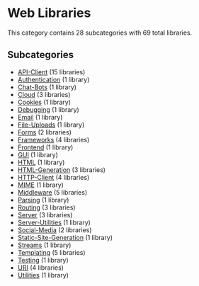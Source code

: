 # Web Libraries

This category contains 28 subcategories with 69 total libraries.

## Subcategories

- [API-Client](API-Client.md) (15 libraries)
- [Authentication](Authentication.md) (1 library)
- [Chat-Bots](Chat-Bots.md) (1 library)
- [Cloud](Cloud.md) (3 libraries)
- [Cookies](Cookies.md) (1 library)
- [Debugging](Debugging.md) (1 library)
- [Email](Email.md) (1 library)
- [File-Uploads](File-Uploads.md) (1 library)
- [Forms](Forms.md) (2 libraries)
- [Frameworks](Frameworks.md) (4 libraries)
- [Frontend](Frontend.md) (1 library)
- [GUI](GUI.md) (1 library)
- [HTML](HTML.md) (1 library)
- [HTML-Generation](HTML-Generation.md) (3 libraries)
- [HTTP-Client](HTTP-Client.md) (4 libraries)
- [MIME](MIME.md) (1 library)
- [Middleware](Middleware.md) (5 libraries)
- [Parsing](Parsing.md) (1 library)
- [Routing](Routing.md) (3 libraries)
- [Server](Server.md) (3 libraries)
- [Server-Utilities](Server-Utilities.md) (1 library)
- [Social-Media](Social-Media.md) (2 libraries)
- [Static-Site-Generation](Static-Site-Generation.md) (1 library)
- [Streams](Streams.md) (1 library)
- [Templating](Templating.md) (5 libraries)
- [Testing](Testing.md) (1 library)
- [URI](URI.md) (4 libraries)
- [Utilities](Utilities.md) (1 library)

